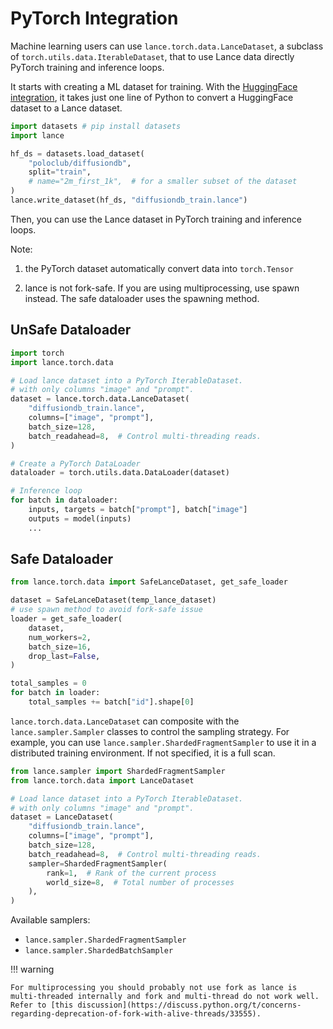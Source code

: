 # PyTorch Integration

Machine learning users can use `lance.torch.data.LanceDataset`, a
subclass of `torch.utils.data.IterableDataset`, that to use
Lance data directly PyTorch training and inference loops.

It starts with creating a ML dataset for training. With the [HuggingFace integration](huggingface.md),
it takes just one line of Python to convert a HuggingFace dataset to a Lance dataset.

```python
import datasets # pip install datasets
import lance

hf_ds = datasets.load_dataset(
    "poloclub/diffusiondb",
    split="train",
    # name="2m_first_1k",  # for a smaller subset of the dataset
)
lance.write_dataset(hf_ds, "diffusiondb_train.lance")
```

Then, you can use the Lance dataset in PyTorch training and inference loops.

Note:

1. the PyTorch dataset automatically convert data into `torch.Tensor`

2. lance is not fork-safe. If you are using multiprocessing, use spawn instead.
The safe dataloader uses the spawning method.

## UnSafe Dataloader

```python
import torch
import lance.torch.data

# Load lance dataset into a PyTorch IterableDataset.
# with only columns "image" and "prompt".
dataset = lance.torch.data.LanceDataset(
    "diffusiondb_train.lance",
    columns=["image", "prompt"],
    batch_size=128,
    batch_readahead=8,  # Control multi-threading reads.
)

# Create a PyTorch DataLoader
dataloader = torch.utils.data.DataLoader(dataset)

# Inference loop
for batch in dataloader:
    inputs, targets = batch["prompt"], batch["image"]
    outputs = model(inputs)
    ...
```

## Safe Dataloader

```python
from lance.torch.data import SafeLanceDataset, get_safe_loader

dataset = SafeLanceDataset(temp_lance_dataset)
# use spawn method to avoid fork-safe issue
loader = get_safe_loader(
    dataset,
    num_workers=2,
    batch_size=16,
    drop_last=False,
)

total_samples = 0
for batch in loader:
    total_samples += batch["id"].shape[0]
```

`lance.torch.data.LanceDataset` can composite with the `lance.sampler.Sampler` classes
to control the sampling strategy. For example, you can use `lance.sampler.ShardedFragmentSampler`
to use it in a distributed training environment. If not specified, it is a full scan.

```python
from lance.sampler import ShardedFragmentSampler
from lance.torch.data import LanceDataset

# Load lance dataset into a PyTorch IterableDataset.
# with only columns "image" and "prompt".
dataset = LanceDataset(
    "diffusiondb_train.lance",
    columns=["image", "prompt"],
    batch_size=128,
    batch_readahead=8,  # Control multi-threading reads.
    sampler=ShardedFragmentSampler(
        rank=1,  # Rank of the current process
        world_size=8,  # Total number of processes
    ),
)
```

Available samplers:

- `lance.sampler.ShardedFragmentSampler`
- `lance.sampler.ShardedBatchSampler`

!!! warning

    For multiprocessing you should probably not use fork as lance is
    multi-threaded internally and fork and multi-thread do not work well.
    Refer to [this discussion](https://discuss.python.org/t/concerns-regarding-deprecation-of-fork-with-alive-threads/33555). 